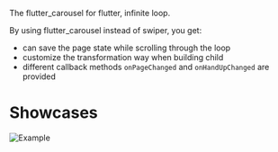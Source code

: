 The flutter_carousel for flutter, infinite loop.

By using flutter_carousel instead of swiper, you get:

- can save the page state while scrolling through the loop
- customize the transformation way when building child
- different callback methods `onPageChanged` and `onHandUpChanged` are provided

# Showcases

![Example](https://github.com/ModWU/flutter_code_manager/tree/master/plugins/flutter_carousel/example/assets/carousel.gif)